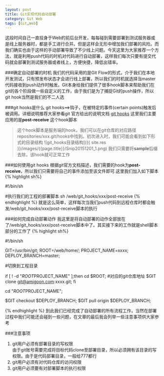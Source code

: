 ```yaml
---
layout: post
title: Git实现代码自动部署
category: Git Web
tags: [Git,Web]
---
```


这段时间自己一直投身于Web的前后台开发，每每碰到需要部署到测试服务器或是线上服务器时，都是手工进行合并。但是这样会无形中增加我们部署的风险。而我们确实也由于这样的手动部署导致了不少线上问题。今天这里为大家推荐一个方法，就是利用push代码的时机对代码进行自动部署，这样我们每次只要有提交代码就会部署到测试服务器或者线上，方便快捷，降低出错率。

###确定自动部署的时机
我们的代码采用的是Git Flow的形式，介于我们在本地开发测试，只有预发布状态才会进行线上部署，所以我们的时机就选择当master代码接收到push动作时触发。Git本身给我们提供了很多hook脚本来帮助我们在git的各个阶段做一些自定义的工作，由于我们是为了捕捉Git的push操作，所以git hook当然是我们的不二人选

###git hooks是什么
git hooks==>钩子，在被特定的事件(certain points)触发后被调用。详细说明推荐大家参看git 官方给出的说明文档
[git hooks](http://gitbook.liuhui998.com/5_8.html) 
这里我们主要应用的是**post-receive** 这个hook脚本
>这个hook脚本是服务端的hook，我们可以在git仓库的对应路径repositories/xxx.git/hooks中找到。初次进入时，我们可能会看到如下形式的目录结构
![git_hooks目录结构]({{ site.res }}/images/{{page.title}}/Snip20151201_1.png)
我们只需要将**sample**后缀去除，该hook就可正常工作

###如何使用git hooks
根据git官方文档描述，我们需要的hook为**post-receive**，所以我们只需要将自己的事件添加至该文件即可.这里我们加入如下脚本
{% highlight sh%}

#!/bin/sh

#执行我们的工程的部署脚本
sh /web/git_hooks/xxx/post-receive
{% endhighlight %}
就是这么简单，这样每次当我们push代码到远程仓库时都会触发/web/git_hooks/xxx/post-receive脚本的执行

###如何完成自动部署动作
我这里是将自动部署的动作全部放在了/web/git_hooks/xxx/post-receive脚本中了。其实接下来的工作就是shell脚本部分的工作了
{% highlight sh%}

#!/bin/sh

GIT=/usr/bin/git;
ROOT=/web/home/;
PROJECT_NAME=xxxx;
DEPLOY_BRANCH=master;

#切换到工程目录

if [ ! -d "$ROOT$PROJECT_NAME" ];then
        cd $ROOT;
        #对应的git仓库地址
        $GIT clone git@amigoon.com:xxxx.git;
fi

cd "$ROOT$PROJECT_NAME";


$GIT checkout $DEPLOY_BRANCH;
$GIT pull origin $DEPLOY_BRANCH;

{% endhighlight %}
到此我们已经完成了自动部署的所有流程工作，当然在部署过程中我们可能还会碰到一些问题，在文章的最后我会列举一些注意事项供大家参考

###注意事项
1. git用户必须有部署目录的写权限  
    由于git账号需要完成将目标代码clone至部署目录，所以必须拥有该目录的写权限。由于是代码部署目录，一般给777都行
2. git用户必须有对代码仓库的访问权限
3. git用户必须要有对部署脚本的执行权限


